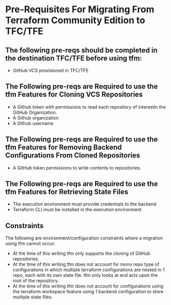 # Pre-Requisites For Migrating From Terraform Community Edition to TFC/TFE

## The following pre-reqs should be completed in the destination TFC/TFE before using tfm:

- GitHub VCS provisioned in TFC/TFE

## The Following pre-reqs are Required to use the tfm Features for Cloning VCS Repositories

- A Github token with permissions to read each repository of interestin the GitHub Organization.
- A Github organization
- A Github username

## The Following pre-reqs are Required to use the tfm Features for Removing Backend Configurations From Cloned Repositories

- A GitHub token permissions to write contents to repositories.

## The Following pre-reqs are Required to use the tfm Features for Retrieving State Files

- The execution environment must provide credentials to the backend
- Terraform CLI must be installed in the execution environment

## Constraints

The following are environment/configuration constraints where a migration using tfm cannot occur:

- At the time of this writing tfm only supports the cloning of GitHub repositories.
- At the time of this writing tfm does not account for mono repo type of configurations in which multiple terraform configurations are nested in 1 repo, each with its own state file. tfm only looks at and acts upon the root of the repository.
- At the time of this writing tfm does not account for configurations using the terraform workspace feature using 1 backend configuration to store multiple state files.



 